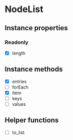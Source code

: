 # NodeList

## Instance properties

### Readonly

- [x] length

## Instance methods

- [x] entries
- [ ] forEach
- [x] item
- [ ] keys
- [ ] values

## Helper functions

- [ ] to_list
